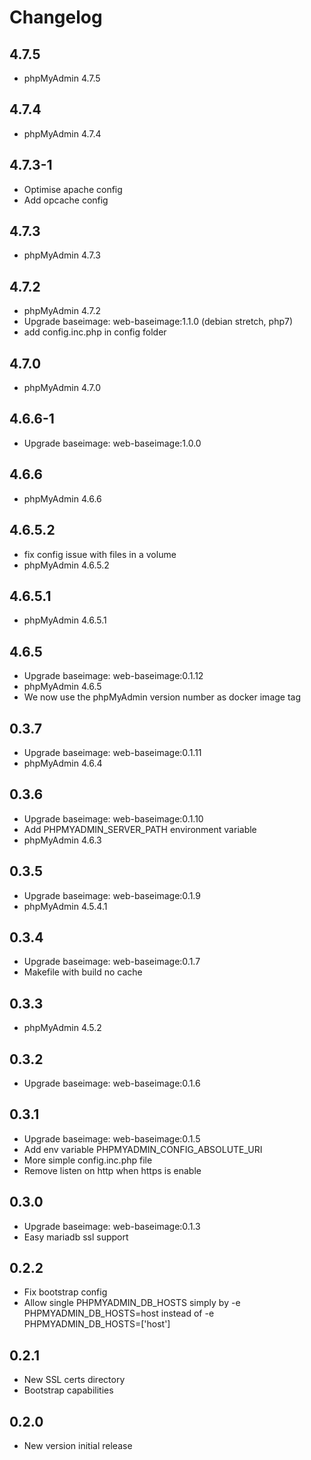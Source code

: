 # Changelog

## 4.7.5
  - phpMyAdmin 4.7.5

## 4.7.4
  - phpMyAdmin 4.7.4

## 4.7.3-1
  - Optimise apache config
  - Add opcache config

## 4.7.3
  - phpMyAdmin 4.7.3

## 4.7.2
  - phpMyAdmin 4.7.2
  - Upgrade baseimage: web-baseimage:1.1.0 (debian stretch, php7)
  - add config.inc.php in config folder

## 4.7.0
  - phpMyAdmin 4.7.0

## 4.6.6-1
  - Upgrade baseimage: web-baseimage:1.0.0

## 4.6.6
  - phpMyAdmin 4.6.6

## 4.6.5.2
  - fix config issue with files in a volume
  - phpMyAdmin 4.6.5.2

## 4.6.5.1
  - phpMyAdmin 4.6.5.1

## 4.6.5
  - Upgrade baseimage: web-baseimage:0.1.12
  - phpMyAdmin 4.6.5
  - We now use the phpMyAdmin version number as docker image tag

## 0.3.7
  - Upgrade baseimage: web-baseimage:0.1.11
  - phpMyAdmin 4.6.4

## 0.3.6
  - Upgrade baseimage: web-baseimage:0.1.10
  - Add PHPMYADMIN_SERVER_PATH environment variable
  - phpMyAdmin 4.6.3

## 0.3.5
  - Upgrade baseimage: web-baseimage:0.1.9
  - phpMyAdmin 4.5.4.1

## 0.3.4
  - Upgrade baseimage: web-baseimage:0.1.7
  - Makefile with build no cache

## 0.3.3
  - phpMyAdmin 4.5.2

## 0.3.2
  - Upgrade baseimage: web-baseimage:0.1.6

## 0.3.1
  - Upgrade baseimage: web-baseimage:0.1.5
  - Add env variable PHPMYADMIN_CONFIG_ABSOLUTE_URI
  - More simple config.inc.php file
  - Remove listen on http when https is enable

## 0.3.0
  - Upgrade baseimage: web-baseimage:0.1.3
  - Easy mariadb ssl support

## 0.2.2
  - Fix bootstrap config
  - Allow single PHPMYADMIN_DB_HOSTS simply by -e PHPMYADMIN_DB_HOSTS=host instead of -e PHPMYADMIN_DB_HOSTS=['host']

## 0.2.1
  - New SSL certs directory
  - Bootstrap capabilities

## 0.2.0
  - New version initial release
